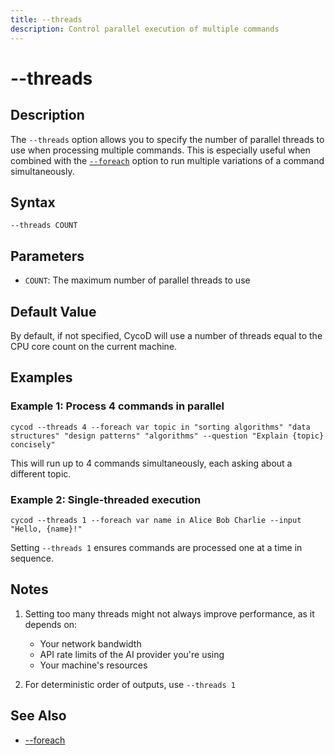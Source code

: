 ```yaml
---
title: --threads
description: Control parallel execution of multiple commands
---
```


# --threads

## Description

The `--threads` option allows you to specify the number of parallel threads to use when processing multiple commands. This is especially useful when combined with the [`--foreach`](foreach.md) option to run multiple variations of a command simultaneously.

## Syntax

```
--threads COUNT
```

## Parameters

- `COUNT`: The maximum number of parallel threads to use

## Default Value

By default, if not specified, CycoD will use a number of threads equal to the CPU core count on the current machine.

## Examples

### Example 1: Process 4 commands in parallel

```
cycod --threads 4 --foreach var topic in "sorting algorithms" "data structures" "design patterns" "algorithms" --question "Explain {topic} concisely"
```

This will run up to 4 commands simultaneously, each asking about a different topic.

### Example 2: Single-threaded execution

```
cycod --threads 1 --foreach var name in Alice Bob Charlie --input "Hello, {name}!"
```

Setting `--threads 1` ensures commands are processed one at a time in sequence.

## Notes

1. Setting too many threads might not always improve performance, as it depends on:
   - Your network bandwidth
   - API rate limits of the AI provider you're using
   - Your machine's resources

2. For deterministic order of outputs, use `--threads 1`

## See Also

- [--foreach](foreach.md)